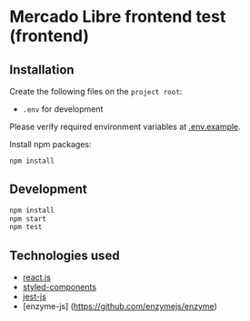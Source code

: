 # Mercado Libre frontend test (frontend)

## Installation
Create the following files on the `project root`:

- `.env` for development

Please verify required environment variables at [.env.example](.env.example).

Install npm packages:

```bash
npm install
```
## Development
```bash
npm install
npm start
npm test
```

## Technologies used
* [react.js](https://reactjs.org/) 
* [styled-components](https://styled-components.com/)
* [jest-js](https://jestjs.io/)
* [enzyme-js] (https://github.com/enzymejs/enzyme)